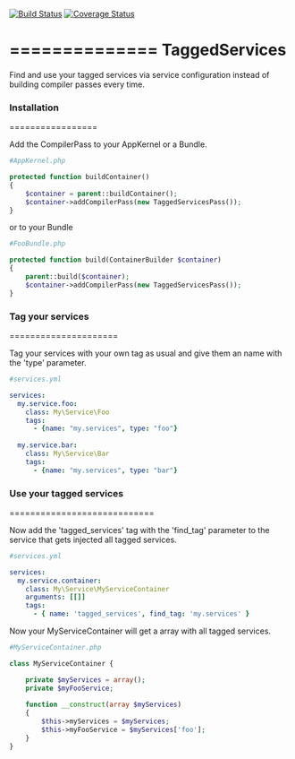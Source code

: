 [![Build Status](https://travis-ci.org/davewwww/TaggedServices.svg?branch=master)](https://travis-ci.org/davewwww/TaggedServices) [![Coverage Status](https://coveralls.io/repos/davewwww/TaggedServices/badge.svg)](https://coveralls.io/r/davewwww/TaggedServices)

==============
TaggedServices
==============

Find and use your tagged services via service configuration instead of building compiler passes every time.

### Installation
=================

Add the CompilerPass to your AppKernel or a Bundle.

```php
#AppKernel.php

protected function buildContainer()
{
    $container = parent::buildContainer();
    $container->addCompilerPass(new TaggedServicesPass());
}
```

or to your Bundle

```php
#FooBundle.php

protected function build(ContainerBuilder $container)
{
    parent::build($container);
    $container->addCompilerPass(new TaggedServicesPass());
}
```

### Tag your services
=====================

Tag your services with your own tag as usual and give them an name with the 'type' parameter.

```yaml
#services.yml

services:
  my.service.foo:
    class: My\Service\Foo
    tags:
      - {name: "my.services", type: "foo"}
      
  my.service.bar:
    class: My\Service\Bar
    tags:
      - {name: "my.services", type: "bar"}
```

### Use your tagged services
============================

Now add the 'tagged_services' tag with the 'find_tag' parameter to the service that gets injected all tagged services.

```yaml
#services.yml

services:
  my.service.container:
    class: My\Service\MyServiceContainer
    arguments: [[]]
    tags:
      - { name: 'tagged_services', find_tag: 'my.services' }
```

Now your MyServiceContainer will get a array with all tagged services.

```php
#MyServiceContainer.php

class MyServiceContainer {

    private $myServices = array();
    private $myFooService;
    
    function __construct(array $myServices) 
    {    
        $this->myServices = $myServices;
        $this->myFooService = $myServices['foo'];
    }
}
```